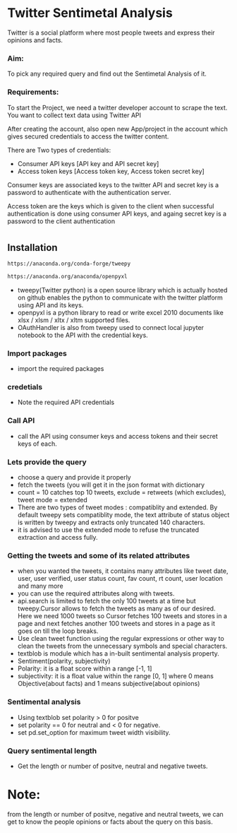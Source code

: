 
# Twitter Sentimetal Analysis

 Twitter is a social platform where most people tweets and express their opinions and facts.

 ### Aim:
  To pick any required query and find out the Sentimetal Analysis of it.

 ### Requirements:
 To start the Project, we need a twitter developer account to scrape the text.
 You want to collect text data using Twitter API 

 After creating the account, also open new App/project in the account which gives secured credentials to access the twitter content.

 There are Two types of credentials:

  - Consumer API keys [API key and API secret key]
  - Access token keys [Access token key, Access token secret key]

Consumer keys are associated keys to the twitter API and secret key is a password to authenticate with the authentication server.

Access token are the keys which is given to the client when successful authentication is done using consumer API keys, and againg secret key is a password to the client authentication 


# 
## Installation


```bash
https://anaconda.org/conda-forge/tweepy

https://anaconda.org/anaconda/openpyxl

```
    
 - tweepy(Twitter python) is a open source library which is actually hosted on github enables the python to communicate with the twitter platform using API and its keys.
 - openpyxl is a python library to read or write excel 2010 documents like xlsx / xlsm / xltx / xltm supported files.
 - OAuthHandler is also from tweepy used to connect local jupyter notebook to the API with the credential keys.


 ### Import packages

  - import the required packages

### credetials

  - Note the required API credentials

### Call API

 - call the API using consumer keys and access tokens and their secret keys of each.


### Lets provide the query

 - choose a query and provide it properly
 - fetch the tweets (you will get it in the json format with dictionary 
 - count = 10 catches top 10 tweets, exclude = retweets (which excludes), tweet mode = extended 
 - There are two types of tweet modes : compatiblity and extended.  By default tweepy sets compatiblity mode, the text attribute of status object is written by tweepy and extracts only truncated 140 characters. 
 - it is advised to use the extended mode to refuse the truncated extraction and access fully.


### Getting the tweets and some of its related attributes

 - when you wanted the tweets, it contains many attributes like tweet date, user, user verified, user status count, fav count, rt count, user location and many more 
 - you can use the required attributes along with tweets.
 - api.search is limited to fetch the only 100 tweets at a time but tweepy.Cursor allows to fetch the tweets as many as of our desired. Here we need 1000 tweets so Cursor fetches 100 tweets and stores in a page and next fetches another 100 tweets and stores in a page as it goes on till the loop breaks.  
 - Use clean tweet function using the regular expressions or other way to clean the tweets from the unnecessary symbols and special characters.
- textblob is module which has a in-built sentimental analysis property.
- Sentiment(polarity, subjectivity)
- Polarity: it is a float score within a range [-1, 1]
- subjectivity: it is a float value within the range  [0, 1] where 0 means Objective(about facts) and 1 means subjective(about opinions)

### Sentimental analysis
 - Using textblob set polarity > 0 for positve 
 - set polarity == 0 for neutral and < 0  for negative.
 - set pd.set_option for maximum tweet width visibility.

### Query sentimental length
 - Get the length or number of positve, neutral and negative tweets.

# Note:
 from the length or number of positve, negative and neutral tweets, we can get to know the people opinions or facts about the query on this basis.


 
 
